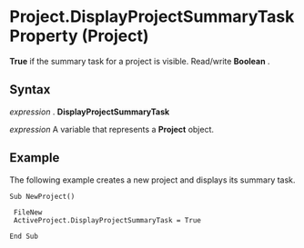 
# Project.DisplayProjectSummaryTask Property (Project)

 **True** if the summary task for a project is visible. Read/write **Boolean** .


## Syntax

 _expression_ . **DisplayProjectSummaryTask**

 _expression_ A variable that represents a **Project** object.


## Example

The following example creates a new project and displays its summary task.


```
Sub NewProject() 
 
 FileNew 
 ActiveProject.DisplayProjectSummaryTask = True 
 
End Sub
```

